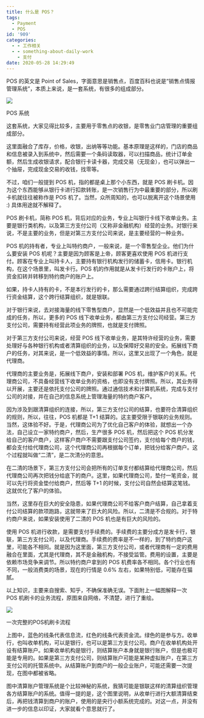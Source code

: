 ```yaml
---
title: 什么是 POS？
tags:
  - Payment
  - POS
id: '909'
categories:
  - - 工作相关
  - - something-about-daily-work
    - 支付
date: 2020-05-28 14:29:49
---
```


POS 的英文是 Point of Sales，字面意思是销售点，百度百科也说是“销售点情报管理系统”，本质上来说，是一套系统，有很多的组成部分。

![](https://sexywp.com/wp-content/uploads/2020/05/retail-pos-system-1200x650px-1024x555.jpg)

POS 系统

这套系统，大家见得比较多，主要用于零售点的收银，是零售业门店管理的重要组成部分。

这里面融合了库存，价格，收银，出纳等等功能。基本原理是这样的，门店的商品和信息被录入到系统中，然后需要一个条码读取器，可以扫描商品，统计订单金额，然后生成收银请求，配合银行卡读卡器，完成交易（无现金），也可以弹出一个抽屉，完成现金交易的收钱，找零等。

不过，咱们一般提到 POS 机，指的都是桌上那个小东西，就是 POS 刷卡机。因为这个东西能够从银行卡进行扣款转账，是一次销售行为中最重要的部分，所以刷卡机就往往被称作是 POS 机了。当然，众所周知的，也可以脱离开这个场景使用 :) 具体用途就不解释了。

POS 刷卡机，简称 POS 机，背后对应的业务，专业上叫银行卡线下收单业务。主要是银行类机构，以及第三方支付公司（又称非金融机构）经营的业务。对银行来说，不是主要的业务，但是对第三方支付公司来说，是主要经营的一种业务。

POS 机的持有者，专业上叫特约商户，一般来说，是一个零售型企业。他们为什么要安装 POS 机呢？主要是因为顾客是上帝，顾客更喜欢使用 POS 机进行支付。顾客在专业上叫持卡人，主要持有银行机构发行的储蓄卡，信用卡。银行机构，在这个场景里，叫发卡行。POS 机的作用就是从发卡行发行的卡账户上，将资金扣转并转移到特约商户的账户上。

如果，持卡人持有的卡，不是本行发行的卡，那么需要通过跨行结算组织，完成跨行资金结算，这个跨行结算组织，就是银联。

对于银行来说，去对接海量的线下零售型商户，显然是一个低效益并且也不可能完成的任务，所以，更多的 POS 线下收单业务，都由第三方支付公司经营。第三方支付公司，需要持有经营此项业务的牌照，也就是支付牌照。

对于第三方支付公司来说，经营 POS 线下收单业务，是其特许经营的业务，需要处理好与各种银行机构或者清算组织的业务，以及保障好交易的安全。拓展线下商户的任务，对其来说，是一个低效益的事情。所以，这里又出现了一个角色，就是代理商。

代理商的主要业务是，拓展线下商户，安装和部署 POS 机，维护客户的关系。代理商公司，不具备经营线下收单业务的资格，也即没有支付牌照。所以，其业务得以开展，主要还是依托支付公司的牌照。通过通信技术和计算机系统，完成与支付公司的对接，并在自己的信息系统上管理海量的特约商户客户。

因为涉及到跟清算组织的连接，所以，第三方支付公司的结算，也要符合清算组织的规则，所以，往往，POS 机都是 T+1 结算的。这主要受限于银联的业务规则。当然，这体验不好。于是，代理商公司为了优化自己客户的体验，就想出一个办法，自己设立一家特约商户，然后，生产很多 POS 机，然后把这个 POS 机分发给自己的客户商户，这样客户商户不需要跟支付公司签约，支付给每个商户的钱，都会支付给代理商公司，这个代理商公司再根据每个订单，把钱分给客户商户。这个过程就叫做“二清”，是二次清分的意思。

在二清的场景下，第三方支付公司会把所有的订单支付都结算给代理商公司，然后代理商公司再次把钱分给底下的商户。这里，如果代理商公司，垫付一笔资金，就可以先行将资金垫付给商户，然后等 T+1 的时候，支付公司自然会结算这笔钱。这就优化了客户的体验。

当然，这里存在巨大的安全隐患，如果代理商公司不给客户商户结算，自己拿着支付公司结算的款项跑路，这就带来了巨大的风险。所以，二清是不合规的。对于特约商户来说，如果安装使用了二清的 POS 机也是有巨大的风险的。

使用 POS 机进行收款，是需要支付手续费的。手续费的主要分成方是发卡行，银联，第三方支付公司，以及代理商。手续费的费率是不一样的，到了特约商户这里，可能各不相同。就是因为这里面，第三方支付公司，或者代理商有一定的费用融合在里面，尤其是代理商，其不是金融机构，不接受监管。费用的设置，主要是依赖市场竞争来调节。所以特约商户拿到的 POS 机费率各不相同。各个行业也有不同，一般消费类的场景，现在的行情是 0.6% 左右，如果特别低，可能存在猫腻。

以上知识，主要来自搜索、知乎，不确保准确无误。下面附上一幅图解释一次 POS 机刷卡的业务流程，原图来自网络，不清楚，进行了重绘。

![](https://sexywp.com/wp-content/uploads/2020/06/银行卡POS收单支付流程.png)

一次完整的POS机刷卡流程

上图中，蓝色的线条代表信息流，红色的线条代表资金流。绿色的是参与方。收单行，也叫收单机构，可以是银行，也可以是第三方支付公司。商户在收单机构处开设有结算账户。如果收单机构是银行，则结算账户本身就是银行账户，但是也极可能是专用的。如果是第三方支付公司，则结算账户可能是某种虚拟账户，在第三方支付公司的托管系统中。从结算账户到商户的一般企业账户，可能还需要一次提现，在图中都被省略。

图中清算账户管理系统是个比较神秘的系统，我猜可能是银联这样的清算组织管理各方结算账户的系统。值得一提的是，这个图里说明，从收单行进行大额清算结束后，再把钱清算到商户的账户，使用的是央行小额系统完成的。对这一点，并没有进一步的信息以印证，大家就看个意思就行了。